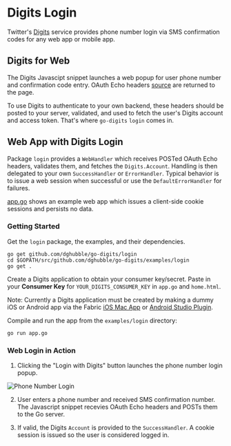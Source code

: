 
# Digits Login

Twitter's [Digits](http://get.digits.com/) service provides phone number login via SMS confirmation codes for any web app or mobile app.

## Digits for Web

The Digits Javascipt snippet launches a web popup for user phone number and confirmation code entry. OAuth Echo headers [source](https://dev.twitter.com/twitter-kit/web/digits) are returned to the page.

To use Digits to authenticate to your own backend, these headers should be posted to your server, validated, and used to fetch the user's Digits account and access token. That's where `go-digits` `login` comes in.

## Web App with Digits Login

Package `login` provides a `WebHandler` which receives POSTed OAuth Echo headers, validates them, and fetches the `Digits.Account`. Handling is then delegated to your own `SuccessHandler` or `ErrorHandler`. Typical behavior is to issue a web session when successful or use the `DefaultErrorHandler` for failures.

[app.go](app.go) shows an example web app which issues a client-side cookie sessions and persists no data.

### Getting Started

Get the `login` package, the examples, and their dependencies.

    go get github.com/dghubble/go-digits/login
    cd $GOPATH/src/github.com/dghubble/go-digits/examples/login
    go get .

Create a Digits application to obtain your consumer key/secret. Paste in your **Consumer Key** for `YOUR_DIGITS_CONSUMER_KEY` in `app.go` and `home.html`.

Note: Currently a Digits application must be created by making a dummy iOS or Android app via the Fabric [iOS Mac App](https://fabric.io/downloads/xcode) or [Android Studio Plugin](https://fabric.io/downloads).

Compile and run the app from the `examples/login` directory:

    go run app.go

### Web Login in Action

1. Clicking the "Login with Digits" button launches the phone number login popup.

![Phone Number Login](http://storage.googleapis.com/dghubble/digits-phone-number.png)

2. User enters a phone number and received SMS confirmation number. The Javascript snippet recevies OAuth Echo headers and POSTs them to the Go server.

3. If valid, the Digits `Account` is provided to the `SuccessHandler`. A cookie session is issued so the user is considered logged in.

